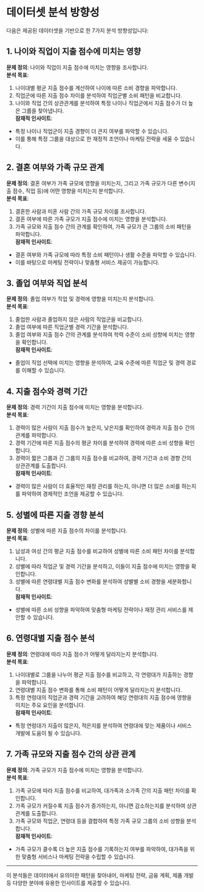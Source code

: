 # 데이터셋 분석 방향성

다음은 제공된 데이터셋을 기반으로 한 7가지 분석 방향성입니다:

## 1. 나이와 직업이 지출 점수에 미치는 영향
**문제 정의**: 나이와 직업이 지출 점수에 미치는 영향을 조사합니다.  
**분석 목표**:
1. 나이대별 평균 지출 점수를 계산하여 나이에 따른 소비 경향을 파악합니다.
2. 직업군에 따른 지출 점수 차이를 분석하여 직업군별 소비 패턴을 비교합니다.
3. 나이와 직업 간의 상관관계를 분석하여 특정 나이나 직업군에서 지출 점수가 더 높은 그룹을 찾아냅니다.  
**잠재적 인사이트**:  
- 특정 나이나 직업군이 지출 경향이 더 큰지 여부를 파악할 수 있습니다.  
- 이를 통해 특정 그룹을 대상으로 한 재정적 조언이나 마케팅 전략을 세울 수 있습니다.

## 2. 결혼 여부와 가족 규모 관계
**문제 정의**: 결혼 여부가 가족 규모에 영향을 미치는지, 그리고 가족 규모가 다른 변수(지출 점수, 직업 등)에 어떤 영향을 미치는지 분석합니다.  
**분석 목표**:
1. 결혼한 사람과 미혼 사람 간의 가족 규모 차이를 조사합니다.
2. 결혼 여부에 따른 가족 규모가 지출 점수에 미치는 영향을 분석합니다.
3. 가족 규모와 지출 점수 간의 관계를 확인하여, 가족 규모가 큰 그룹의 소비 패턴을 파악합니다.  
**잠재적 인사이트**:  
- 결혼 여부와 가족 규모에 따라 특정 소비 패턴이나 생활 수준을 파악할 수 있습니다.  
- 이를 바탕으로 마케팅 전략이나 맞춤형 서비스 제공이 가능합니다.

## 3. 졸업 여부와 직업 분석
**문제 정의**: 졸업 여부가 직업 및 경력에 영향을 미치는지 분석합니다.  
**분석 목표**:
1. 졸업한 사람과 졸업하지 않은 사람의 직업군을 비교합니다.
2. 졸업 여부에 따른 직업군별 경력 기간을 분석합니다.
3. 졸업 여부와 지출 점수 간의 관계를 분석하여 학력 수준이 소비 성향에 미치는 영향을 확인합니다.  
**잠재적 인사이트**:  
- 졸업이 직업 선택에 미치는 영향을 분석하여, 교육 수준에 따른 직업군 및 경력 경로를 이해할 수 있습니다.

## 4. 지출 점수와 경력 기간
**문제 정의**: 경력 기간이 지출 점수에 미치는 영향을 분석합니다.  
**분석 목표**:
1. 경력이 많은 사람이 지출 점수가 높은지, 낮은지를 확인하여 경력과 지출 점수 간의 관계를 파악합니다.
2. 경력 기간에 따른 지출 점수의 평균 차이를 분석하여 경력에 따른 소비 성향을 확인합니다.
3. 경력이 짧은 그룹과 긴 그룹의 지출 점수를 비교하여, 경력 기간과 소비 경향 간의 상관관계를 도출합니다.  
**잠재적 인사이트**:  
- 경력이 많은 사람이 더 효율적인 재정 관리를 하는지, 아니면 더 많은 소비를 하는지를 파악하여 경제적인 조언을 제공할 수 있습니다.

## 5. 성별에 따른 지출 경향 분석
**문제 정의**: 성별에 따른 지출 점수의 차이를 분석합니다.  
**분석 목표**:
1. 남성과 여성 간의 평균 지출 점수를 비교하여 성별에 따른 소비 패턴 차이를 분석합니다.
2. 성별에 따라 직업군 및 경력 기간을 분석하고, 이들이 지출 점수에 미치는 영향을 확인합니다.
3. 성별에 따른 연령대별 지출 점수 변화를 분석하여 성별별 소비 경향을 세분화합니다.  
**잠재적 인사이트**:  
- 성별에 따른 소비 성향을 파악하여 맞춤형 마케팅 전략이나 재정 관리 서비스를 제안할 수 있습니다.

## 6. 연령대별 지출 점수 분석
**문제 정의**: 연령대에 따라 지출 점수가 어떻게 달라지는지 분석합니다.  
**분석 목표**:
1. 나이대별로 그룹을 나누어 평균 지출 점수를 비교하고, 각 연령대가 지출하는 경향을 파악합니다.
2. 연령대별 지출 점수 변화를 통해 소비 패턴이 어떻게 달라지는지 분석합니다.
3. 특정 연령대의 직업군과 경력 기간을 고려하여 해당 연령대의 지출 점수에 영향을 미치는 주요 요인을 분석합니다.  
**잠재적 인사이트**:  
- 특정 연령대가 지출이 많은지, 적은지를 분석하여 연령대에 맞는 제품이나 서비스 개발에 도움이 될 수 있습니다.

## 7. 가족 규모와 지출 점수 간의 상관 관계
**문제 정의**: 가족 규모가 지출 점수에 미치는 영향을 분석합니다.  
**분석 목표**:
1. 가족 규모에 따라 지출 점수를 비교하여, 대가족과 소가족 간의 지출 패턴 차이를 확인합니다.
2. 가족 규모가 커질수록 지출 점수가 증가하는지, 아니면 감소하는지를 분석하여 상관 관계를 도출합니다.
3. 가족 규모와 직업군, 연령대 등을 결합하여 특정 가족 규모 그룹의 소비 성향을 분석합니다.  
**잠재적 인사이트**:  
- 가족 규모가 클수록 더 높은 지출 점수를 기록하는지 여부를 파악하여, 대가족을 위한 맞춤형 서비스나 마케팅 전략을 수립할 수 있습니다.

---

이 분석들은 데이터에서 유의미한 패턴을 찾아내어, 마케팅 전략, 금융 계획, 제품 개발 등 다양한 분야에 유용한 인사이트를 제공할 수 있습니다.
